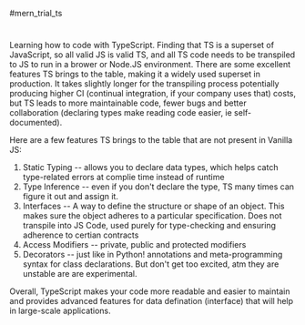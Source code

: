 #mern_trial_ts
#
#
Learning how to code with TypeScript.  Finding that TS is a superset of JavaScript, so all valid JS is valid TS, and all TS code needs to be transpiled to JS to run in a brower or Node.JS environment.  There are some excellent features TS brings to the table, making it a widely used superset in production.  It takes slightly longer for the transpiling process potentially producing higher CI (continual integration, if your company uses that) costs, but TS leads to more maintainable code, fewer bugs and better collaboration (declaring types make reading code easier, ie self-documented). 

Here are a few features TS brings to the table that are not present in Vanilla JS:
1. Static Typing -- allows you to declare data types, which helps catch type-related errors at complie time instead of runtime
2. Type Inference -- even if you don't declare the type, TS many times can figure it out and assign it.
3. Interfaces -- A way to define the structure or shape of an object.  This makes sure the object adheres to a particular specification.  Does not transpile into JS Code, used purely for type-checking and ensuring adherence to certian contracts
4. Access Modifiers -- private, public and protected modifiers
5. Decorators -- just like in Python!  annotations and meta-programming syntax for class declarations.  But don't get too excited, atm they are unstable are are experimental. 

Overall, TypeScript makes your code more readable and easier to maintain and provides advanced features for data defination (interface) that will help in large-scale applications.  